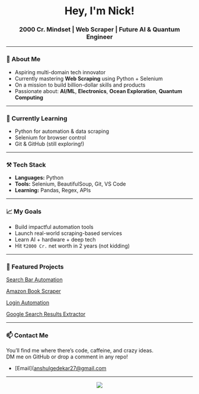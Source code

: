 <h1 align="center">Hey, I'm Nick!</h1>
<h3 align="center">2000 Cr. Mindset | Web Scraper | Future AI & Quantum Engineer</h3>

---

### 🚀 About Me
- Aspiring multi-domain tech innovator
- Currently mastering **Web Scraping** using Python + Selenium
- On a mission to build billion-dollar skills and products  
- Passionate about: **AI/ML**, **Electronics**, **Ocean Exploration**, **Quantum Computing**

---

### 🧠 Currently Learning
- Python for automation & data scraping
- Selenium for browser control
- Git & GitHub (still exploring!)

---

### ⚒️ Tech Stack
- **Languages:** Python
- **Tools:** Selenium, BeautifulSoup, Git, VS Code
- **Learning:** Pandas, Regex, APIs

---

### 📈 My Goals
- Build impactful automation tools
- Launch real-world scraping-based services
- Learn AI + hardware + deep tech
- Hit `₹2000 Cr.` net worth in 2 years (not kidding)

---

### 📌 Featured Projects
[Search Bar Automation](https://github.com/nick28python/search_bar_automation)

[Amazon Book Scraper](https://github.com/nick28python/amazon_book_scraper)

[Login Automation](https://github.com/nick28python/Login-Automation)

[Google Search Results Extractor](https://github.com/nick28python/google_search_scraper.py)


---

### 📫 Contact Me
You’ll find me where there’s code, caffeine, and crazy ideas.  
DM me on GitHub or drop a comment in any repo!
- [Email](anshulgedekar27@gmail.com
---

<div align="center">
  <img src="https://github-readme-stats.vercel.app/api?username=nick28python&show_icons=true&theme=radical" />
</div>
